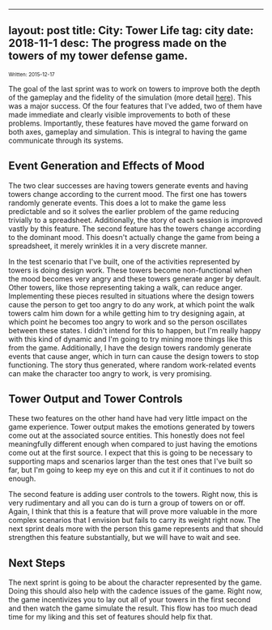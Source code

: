 
---
layout: post
title: City: Tower Life
tag: city
date: 2018-11-1
desc: The progress made on the towers of my tower defense game.
---

<p style="font-size:10px">Written: 2015-12-17


The goal of the last sprint was to work on towers to improve both the depth of the gameplay and the fidelity of the simulation (more detail [here](/blog/city/firstPlayable)). This was a major success. Of the four features that I've added, two of them have made immediate and clearly visible improvements to both of these problems. Importantly, these features have moved the game forward on both axes, gameplay and simulation. This is integral to having the game communicate through its systems.

## Event Generation and Effects of Mood

The two clear successes are having towers generate events and having towers change according to the current mood. The first one has towers randomly generate events. This does a lot to make the game less predictable and so it solves the earlier problem of the game reducing trivially to a spreadsheet. Additionally, the story of each session is improved vastly by this feature. The second feature has the towers change according to the dominant mood. This doesn't actually change the game from being a spreadsheet, it merely wrinkles it in a very discrete manner.


In the test scenario that I've built, one of the activities represented by towers is doing design work. These towers become non-functional when the mood becomes very angry and these towers generate anger by default. Other towers, like those representing taking a walk, can reduce anger. Implementing these pieces resulted in situations where the design towers cause the person to get too angry to do any work, at which point the walk towers calm him down for a while getting him to try designing again, at which point he becomes too angry to work and so the person oscillates between these states. I didn't intend for this to happen, but I'm really happy with this kind of dynamic and I'm going to try mining more things like this from the game. Additionally, I have the design towers randomly generate events that cause anger, which in turn can cause the design towers to stop functioning. The story thus generated, where random work-related events can make the character too angry to work, is very promising.

## Tower Output and Tower Controls

These two features on the other hand have had very little impact on the game experience. Tower output makes the emotions generated by towers come out at the associated source entities. This honestly does not feel meaningfully different enough when compared to just having the emotions come out at the first source. I expect that this is going to be necessary to supporting maps and scenarios larger than the test ones that I've built so far, but I'm going to keep my eye on this and cut it if it continues to not do enough.


The second feature is adding user controls to the towers. Right now, this is very rudimentary and all you can do is turn a group of towers on or off. Again, I think that this is a feature that will prove more valuable in the more complex scenarios that I envision but fails to carry its weight right now. The next sprint deals more with the person this game represents and that should strengthen this feature substantially, but we will have to wait and see.

## Next Steps

The next sprint is going to be about the character represented by the game. Doing this should also help with the cadence issues of the game. Right now, the game incentivizes you to lay out all of your towers in the first second and then watch the game simulate the result. This flow has too much dead time for my liking and this set of features should help fix that.

